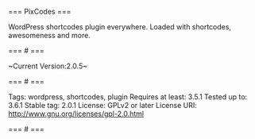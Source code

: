 === PixCodes ===

WordPress shortcodes plugin everywhere. Loaded with shortcodes, awesomeness and more.

=== # ===

~Current Version:2.0.5~

=== # ===

Tags: wordpress, shortcodes, plugin
Requires at least: 3.5.1
Tested up to: 3.6.1
Stable tag: 2.0.1
License: GPLv2 or later
License URI: http://www.gnu.org/licenses/gpl-2.0.html

=== # ===

